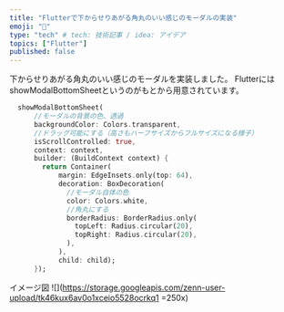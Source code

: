 ```yaml
---
title: "Flutterで下からせりあがる角丸のいい感じのモーダルの実装"
emoji: "🐥"
type: "tech" # tech: 技術記事 / idea: アイデア
topics: ["Flutter"]
published: false
---
```



下からせりあがる角丸のいい感じのモーダルを実装しました。
FlutterにはshowModalBottomSheetというのがもとから用意されています。

```dart
  showModalBottomSheet(
      //モーダルの背景の色、透過
      backgroundColor: Colors.transparent,
      //ドラッグ可能にする（高さもハーフサイズからフルサイズになる様子）
      isScrollControlled: true,
      context: context,
      builder: (BuildContext context) {
        return Container(
            margin: EdgeInsets.only(top: 64),
            decoration: BoxDecoration(
              //モーダル自体の色
              color: Colors.white,
              //角丸にする
              borderRadius: BorderRadius.only(
                topLeft: Radius.circular(20),
                topRight: Radius.circular(20),
              ),
            ),
            child: child);
      });
```

イメージ図
![](https://storage.googleapis.com/zenn-user-upload/tk46kux6av0o1xceio5528ocrkq1 =250x)